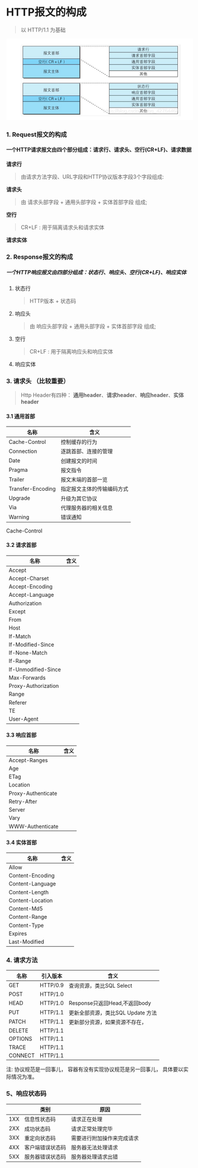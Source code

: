 # HTTP报文的构成
> 以 HTTP/1.1 为基础

![报文的构成.png](images/报文的构成.png)

### 1. Request报文的构成
#### 一个HTTP请求报文由四个部分组成：**请求行**、**请求头**、**空行(CR+LF)**、**请求数据**

**请求行**
> 由请求方法字段、URL字段和HTTP协议版本字段3个字段组成:

**请求头**
> 由 请求头部字段 + 通用头部字段 + 实体首部字段 组成;

**空行**
   > CR+LF : 用于隔离请求头和请求实体

**请求实体**

### 2. Response报文的构成
##### 一个HTTP响应报文由四部分组成：**状态行**、**响应头**、**空行(CR+LF)**、**响应实体**

1. 状态行
   >  HTTP版本 + 状态码
2. 响应头
   > 由 响应头部字段 + 通用头部字段 + 实体首部字段 组成;
3. 空行
   > CR+LF : 用于隔离响应头和响应实体
4. 响应实体


### 3. 请求头 （比较重要）
> Http Header有四种： **通用header**、**请求header**、**响应header**、**实体header**

#### 3.1 通用首部

|    名称              |     含义               |
| ------------------- | ---------------------- |
|   Cache-Control     |  控制缓存的行为           |
|   Connection        |  逐跳首部、连接的管理      |
|   Date              |  创建报文的时间           |
|   Pragma            |  报文指令                |
|   Trailer           |  报文末端的首部一览        |
|   Transfer-Encoding |  指定报文主体的传输编码方式 |
|   Upgrade           |  升级为其它协议           |
|   Via               |  代理服务器的相关信息      |
|   Warning           |  错误通知                |

Cache-Control


#### 3.2 请求首部

|    名称                 |      含义     |
| ---------------------- | -----------   |
|    Accept              |               |
|    Accept-Charset      |               |
|    Accept-Encoding     |               |
|    Accept-Language     |               |
|    Authorization       |               |
|    Except              |               |
|    From                |               |
|    Host                |               |
|    If-Match            |               |
|    If-Modified-Since   |               |
|    If-None-Match       |               |
|    If-Range            |               |
|    If-Unmodified-Since |               |
|    Max-Forwards        |               |
|    Proxy-Authorization |               |
|    Range               |               |
|    Referer             |               |
|    TE                  |               |
|    User-Agent          |               |


#### 3.3 响应首部

|    名称                 |      含义     |
| ---------------------- | -----------   |
|    Accept-Ranges       |   |
|    Age                 |   |
|    ETag                |   |
|    Location            |   |
|    Proxy-Authenticate  |   |
|    Retry-After         |   |
|    Server              |   |
|    Vary                |   |
|    WWW-Authenticate    |   |


#### 3.4 实体首部

|    名称                 |      含义     |
| ---------------------- | -----------   |
|    Allow               |  |
|    Content-Encoding    |  |
|    Content-Language    |  |
|    Content-Length      |  |
|    Content-Location    |  |
|    Content-Md5         |  |
|    Content-Range       |  |
|    Content-Type        |  |
|    Expires             |  |
|    Last-Modified       |  |


### 4. 请求方法

|    名称          | 引入版本   |   含义                      |
| ----------------| --------- |--------------------------- |
| GET             |  HTTP/0.9 | 查询资源，类比SQL Select      |
| POST            |  HTTP/1.0 | |
| HEAD            |  HTTP/1.0 | Response只返回Head,不返回body |
| PUT             |  HTTP/1.1 | 更新全部资源，类比SQL Update 方法  |
| PATCH           |  HTTP/1.1 | 更新部分资源，如果资源不存在，  |
| DELETE          |  HTTP/1.1 | |
| OPTIONS         |  HTTP/1.1 | |
| TRACE           |  HTTP/1.1 | |
| CONNECT         |  HTTP/1.1 | |
注: 协议规范是一回事儿， 容器有没有实现协议规范是另一回事儿， 具体要以实际情况为准。

### 5、响应状态码
|        |  类别          | 原因                 |
| ------ | ------        | ------               |
| 1XX    | 信息性状态码    | 请求正在处理            |
| 2XX    | 成功状态码      | 请求正常处理完毕        |
| 3XX    | 重定向状态码    | 需要进行附加操作来完成请求 |
| 4XX    | 客户端错误状态码 | 服务器无法处理请求       |
| 5XX    | 服务器错误状态码 | 服务器处理请求出错       |

